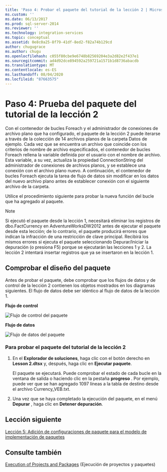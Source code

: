 ```yaml
---
title: 'Paso 4: Probar el paquete del tutorial de la lección 2 | Microsoft Docs'
ms.custom: ''
ms.date: 06/13/2017
ms.prod: sql-server-2014
ms.reviewer: ''
ms.technology: integration-services
ms.topic: conceptual
ms.assetid: 0e8c0a25-8f79-41df-8ed2-f82a74b129cd
author: chugugrace
ms.author: chugu
ms.openlocfilehash: c055f80cbe9e6748b82569204e3a2d82e2f437e1
ms.sourcegitcommit: ad4d92dce894592a259721a1571b1d8736abacdb
ms.translationtype: MT
ms.contentlocale: es-ES
ms.lasthandoff: 08/04/2020
ms.locfileid: "87663575"
---
```

# <a name="step-4-testing-the-lesson-2-tutorial-package"></a>Paso 4: Prueba del paquete del tutorial de la lección 2
  Con el contenedor de bucles Foreach y el administrador de conexiones de archivo plano que ha configurado, el paquete de la lección 2 puede iterarse a través de la colección de 14 archivos planos de la carpeta Datos de ejemplo. Cada vez que se encuentra un archivo que coincide con los criterios de nombre de archivo especificados, el contenedor de bucles Foreach rellena la variable definida por el usuario con el nombre de archivo. Esta variable, a su vez, actualiza la propiedad ConnectionString del administrador de conexiones de archivos planos, y se establece una conexión con el archivo plano nuevo. A continuación, el contenedor de bucles Foreach ejecuta la tarea de flujo de datos sin modificar en los datos del nuevo archivo plano antes de establecer conexión con el siguiente archivo de la carpeta.  
  
 Utilice el procedimiento siguiente para probar la nueva función del bucle que ha agregado al paquete.  
  
> [!NOTE]  
>  Si ejecutó el paquete desde la lección 1, necesitará eliminar los registros de dbo.FactCurrency en AdventureWorksDW2012 antes de ejecutar el paquete desde esta lección; de lo contrario, el paquete producirá errores que indican la infracción de una restricción de clave principal. Recibirá los mismos errores si ejecuta el paquete seleccionando Depurar/Iniciar la depuración (o presiona F5) porque se ejecutarán las lecciones 1 y 2. La lección 2 intentará insertar registros que ya se insertaron en la lección 1.  
  
## <a name="checking-the-package-layout"></a>Comprobar el diseño del paquete  
 Antes de probar el paquete, debe comprobar que los flujos de datos y de control de la lección 2 contienen los objetos mostrados en los diagramas siguientes. El flujo de datos debe ser idéntico al flujo de datos de la lección 1.  
  
 **Flujo de control**  
  
 ![Flujo de control del paquete](../../2014/tutorials/media/task4lesson2control.gif "Flujo de control del paquete")  
  
 **Flujo de datos**  
  
 ![Flujo de datos del paquete](../../2014/tutorials/media/task9lesson1data.gif "Flujo de datos del paquete")  
  
### <a name="to-test-the-lesson-2-tutorial-package"></a>Para probar el paquete del tutorial de la lección 2  
  
1.  En el **Explorador de soluciones**, haga clic con el botón derecho en **Lesson 2.dtsx** y, después, haga clic en **Ejecutar paquete**.  
  
     El paquete se ejecutará. Puede comprobar el estado de cada bucle en la ventana de salida o haciendo clic en la pestaña **progreso** . Por ejemplo, puede ver que se han agregado 1097 líneas a la tabla de destino desde el archivo Currency_VEB.txt.  
  
2.  Una vez que se haya completado la ejecución del paquete, en el menú **Depurar** , haga clic en **Detener depuración**.  
  
## <a name="next-lesson"></a>Lección siguiente  
 [Lección 5: Adición de configuraciones de paquete para el modelo de implementación de paquetes](../integration-services/lesson-5-add-ssis-package-configurations-for-the-package-deployment-model.md)  
  
## <a name="see-also"></a>Consulte también  
 [Execution of Projects and Packages](packages/run-integration-services-ssis-packages.md) (Ejecución de proyectos y paquetes)  
  
  
